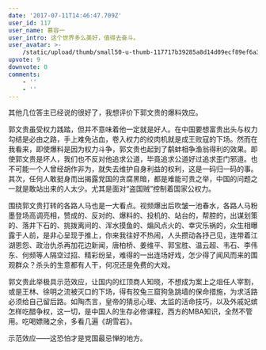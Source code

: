 ```yaml
---
date: '2017-07-11T14:46:47.709Z'
user_id: 117
user_name: 慕容一
user_intro: 这个世界多么美好，值得去奋斗。
user_avatar: >-
    /static/upload/thumb/small50-u-thumb-117717b39285a8d14d09ecf89ef6a3121979c49e198.png
upvote: 9
downvote: 0
comments:
    - ''
    - ''
---
```


其他几位答主已经说的很好了，我想评价下郭文贵的爆料效应。

郭文贵虽受权力践踏，但并不意味着他一定就是好人。在中国要想富贵出头与权力勾结是必由之路，手上难免沾血，卷入权力的绞肉机就是成王败寇的下场。然而在我看来，即使爆料是因为权力斗争，郭文贵也起到了鹬蚌相争渔翁得利的效果。即使郭文贵是坏人，我们也不反对他追求公道，毕竟追求公道好过追求歪门邪道。也不可能一个人曾经胡作非为，就失去维护自身利益的权利，这是一码归一码的事。其次，任何人敢挺身而出揭露党国的贪腐黑暗，都是难能可贵之举，中国的问题之一就是敢站出来的人太少。尤其是面对“盗国贼”控制着国家公权力。

围绕郭文贵打转的各路人马也是一大看点。视频爆出后吹皱一池春水，各路人马粉墨登场高调亮相，赞成的、反对的、爆料的、投机的、站台的，帮腔的，出谋划策的、落井下石的、挑拨离间的、浑水摸鱼的、煽风点火的、幸灾乐祸的，众生相曝露于人前，是非心呈现于推上，你来我往好不热闹，人头攒动各抒己见，连带着江湖恩怨、政治仇杀再加花边新闻，唐柏桥、姜维平、郭宝胜、温云超、韦石、李伟东、何频等人隔空过招、精彩纷呈，难得的一出连场好戏，怎少得了闻风而来的围观群众？杀头的生意都有人干，何况还是免费的大戏。

郭文贵此举极具示范效应，让国内的红顶商人知晓，不想成为案上之俎任人宰割，或是王林、徐明之流被灭口的下场，得有狡兔三窟狗急跳墙的保命措施，为求活路必须给自己留后路。如陶杰言，皇帝的猜忌心理、太监的活命技巧，以及外戚妃嫔怎样吃醋争权，这一切，是中国人的生存必修课程，西方的MBA知识，全然不管用。吃喝嫖赌之余，多看几遍《胡雪岩》。

示范效应——这恐怕才是党国最忌惮的地方。
